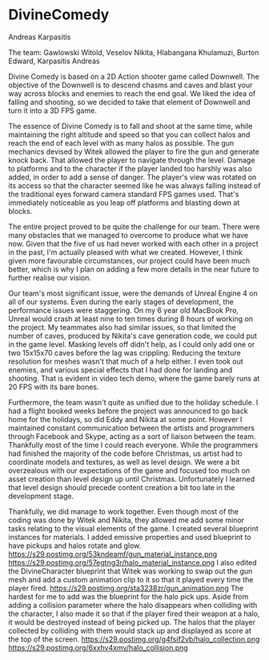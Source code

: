 # DivineComedy
Andreas Karpasitis

The team:
Gawlowski Witold, Veselov	Nikita, Hlabangana	Khulamuzi, Burton Edward, Karpasitis Andreas

Divine Comedy is based on a 2D Action shooter game called Downwell. The objective of the Downwell is to descend chasms and caves and blast your way across blocks and enemies to reach the end goal. We liked the idea of falling and shooting, so we decided to take that element of Downwell and turn it into a 3D FPS game.

The essence of Divine Comedy is to fall and shoot at the same time, while maintaining the right altitude and speed so that you can collect halos and reach the end of each level with as many halos as possible. The gun mechanics devised by Witek allowed the player to fire the gun and generate knock back. That allowed the player to navigate through the level. Damage to platforms and to the character if the player landed too harshly was also added, in order to add a sense of danger. The player's view was rotated on its access so that the character seemed like he was always falling instead of the traditional eyes forward camera standard FPS games used. That's immediately noticeable as you leap off platforms and blasting down at blocks.

The entire project proved to be quite the challenge for our team. There were many obstacles that we managed to overcome to produce what we have now. Given that the five of us had never worked with each other in a project in the past, I'm actually pleased with what we created. However, I think given more favourable circumstances, our project could have been much better, which is why I plan on adding a few more details in the near future to further realise our vision.

Our team's most significant issue, were the demands of Unreal Engine 4 on all of our systems. Even during the early stages of development, the performance issues were staggering. On my 6 year old MacBook Pro, Unreal would crash at least nine to ten times during  8 hours of working on the project. My teammates also had similar issues, so that limited the number of caves, produced by Nikita's cave generation code, we could put in the game level. Masking levels off didn't help, as I could only add one or two 15x15x70 caves before the lag was crippling. Reducing the texture resolution for meshes wasn't that much of a help either. I even took out enemies, and various special effects that I had done for landing and shooting. That is evident in video tech demo, where the game barely runs at 20 FPS with its bare bones.

Furthermore, the team wasn't quite as unified due to the holiday schedule. I had a flight booked weeks before the project was announced to go back home for the holidays, so did Eddy and Nikita at some point. However I maintained constant communication between the artists and programmers through Facebook and Skype, acting as a sort of liaison between the team. Thankfully most of the time I could reach everyone. While the programmers had finished the majority of the code before Christmas, us artist had to coordinate models and textures, as well as level design. We were a bit overzealous with our expectations of the game and focused too much on asset creation than level design up until Christmas. Unfortunately I learned that level design should precede content creation a bit too late in the development stage.


Thankfully, we did manage to work together. Even though most of the coding was done by Witek and Nikita, they allowed me add some minor tasks relating to the visual elements of the game. I created several blueprint instances for materials. I added emissive properties and used blueprint to have pickups and halos rotate and glow.
https://s29.postimg.org/53kndeamf/gun_material_instance.png
https://s29.postimg.org/57egtng3r/halo_material_instance.png
I also edited the DivineCharacter blueprint that Witek was working to swap out the gun mesh and add a custom animation clip to it so that it played every time the player fired.
https://s29.postimg.org/sta3238zr/gun_animation.png
The hardest for me to add was the blueprint for the halo pick ups. Aside from adding a collision parameter where the halo disappears when colliding with the character, I also made it so that if the player fired their weapon at a halo, it would be destroyed instead of being picked up. The halos that the player collected by colliding with them would stack up and displayed as score at the top of the screen.
https://s29.postimg.org/g4fsif2vb/halo_collection.png
https://s29.postimg.org/6xxhv4xmv/halo_collision.png
